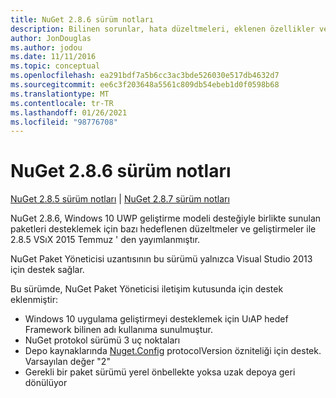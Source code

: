```yaml
---
title: NuGet 2.8.6 sürüm notları
description: Bilinen sorunlar, hata düzeltmeleri, eklenen özellikler ve CCR 'ler dahil olmak üzere NuGet 2.8.6 için sürüm notları.
author: JonDouglas
ms.author: jodou
ms.date: 11/11/2016
ms.topic: conceptual
ms.openlocfilehash: ea291bdf7a5b6cc3ac3bde526030e517db4632d7
ms.sourcegitcommit: ee6c3f203648a5561c809db54ebeb1d0f0598b68
ms.translationtype: MT
ms.contentlocale: tr-TR
ms.lasthandoff: 01/26/2021
ms.locfileid: "98776708"
---
```

# <a name="nuget-286-release-notes"></a>NuGet 2.8.6 sürüm notları

[NuGet 2.8.5 sürüm notları](../release-notes/nuget-2.8.5.md)  |  [NuGet 2.8.7 sürüm notları](../release-notes/nuget-2.8.7.md)

NuGet 2.8.6, Windows 10 UWP geliştirme modeli desteğiyle birlikte sunulan paketleri desteklemek için bazı hedeflenen düzeltmeler ve geliştirmeler ile 2.8.5 VSıX 2015 Temmuz ' den yayımlanmıştır.

NuGet Paket Yöneticisi uzantısının bu sürümü yalnızca Visual Studio 2013 için destek sağlar.

Bu sürümde, NuGet Paket Yöneticisi iletişim kutusunda için destek eklenmiştir:

* Windows 10 uygulama geliştirmeyi desteklemek için UıAP hedef Framework bilinen adı kullanıma sunulmuştur.
* NuGet protokol sürümü 3 uç noktaları
* Depo kaynaklarında [Nuget.Config](../consume-packages/configuring-nuget-behavior.md) protocolVersion özniteliği için destek. Varsayılan değer "2"
* Gerekli bir paket sürümü yerel önbellekte yoksa uzak depoya geri dönülüyor